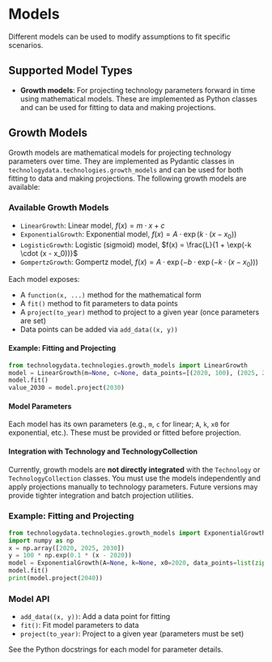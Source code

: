 <!--
SPDX-FileCopyrightText: 2025 The technology-data authors

SPDX-License-Identifier: MIT
-->

# Models

Different models can be used to modify assumptions to fit specific scenarios.

## Supported Model Types

* **Growth models**: For projecting technology parameters forward in time using mathematical models.
These are implemented as Python classes and can be used for fitting to data and making projections.


## Growth Models

Growth models are mathematical models for projecting technology parameters over time. They are implemented as Pydantic classes in `technologydata.technologies.growth_models` and can be used for both fitting to data and making projections. The following growth models are available:

### Available Growth Models

- `LinearGrowth`: Linear model, $f(x) = m \cdot x + c$
- `ExponentialGrowth`: Exponential model, $f(x) = A \cdot \exp(k \cdot (x - x_0))$
- `LogisticGrowth`: Logistic (sigmoid) model, $f(x) = \frac{L}{1 + \exp(-k \cdot (x - x_0))}$
- `GompertzGrowth`: Gompertz model, $f(x) = A \cdot \exp(-b \cdot \exp(-k \cdot (x - x_0)))$

Each model exposes:

- A `function(x, ...)` method for the mathematical form
- A `fit()` method to fit parameters to data points
- A `project(to_year)` method to project to a given year (once parameters are set)
- Data points can be added via `add_data((x, y))`

#### Example: Fitting and Projecting

```python
from technologydata.technologies.growth_models import LinearGrowth
model = LinearGrowth(m=None, c=None, data_points=[(2020, 100), (2025, 200)])
model.fit()
value_2030 = model.project(2030)
```

#### Model Parameters

Each model has its own parameters (e.g., `m`, `c` for linear; `A`, `k`, `x0` for exponential, etc.). These must be provided or fitted before projection.

#### Integration with Technology and TechnologyCollection

Currently, growth models are **not directly integrated** with the `Technology` or `TechnologyCollection` classes. You must use the models independently and apply projections manually to technology parameters. Future versions may provide tighter integration and batch projection utilities.


### Example: Fitting and Projecting

```python
from technologydata.technologies.growth_models import ExponentialGrowth
import numpy as np
x = np.array([2020, 2025, 2030])
y = 100 * np.exp(0.1 * (x - 2020))
model = ExponentialGrowth(A=None, k=None, x0=2020, data_points=list(zip(x, y)))
model.fit()
print(model.project(2040))
```


### Model API

- `add_data((x, y))`: Add a data point for fitting
- `fit()`: Fit model parameters to data
- `project(to_year)`: Project to a given year (parameters must be set)

See the Python docstrings for each model for parameter details.

